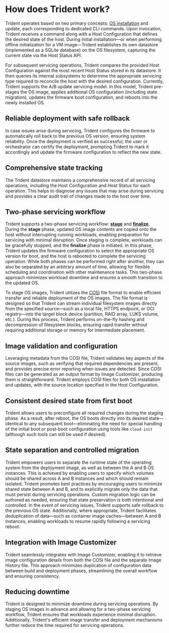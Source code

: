 # How does Trident work?

Trident operates based on two primary concepts: [OS
installation](Reference/Glossary.md#install) and update, each corresponding to
dedicated CLI commands. Upon invocation, Trident receives a command along with a
Host Configuration that defines the desired state of the host. During initial
installation—or when performing offline initialization for a VM image—Trident
establishes its own datastore (implemented as a SQLite database) on the OS
filesystem, capturing the current state via the Host Status API.

For subsequent servicing operations, Trident compares the provided Host
Configuration against the most recent Host Status stored in its datastore. It
then queries its internal subsystems to determine the appropriate servicing type
required to reconcile the host with the desired configuration. Currently,
Trident supports the A/B update servicing model. In this model, Trident
pre-stages the OS image, applies additional OS configuration (including state
migration), updates the firmware boot configuration, and reboots into the newly
installed OS.

## Reliable deployment with safe rollback

In case issues arise during servicing, Trident configures the firmware to
automatically roll back to the previous OS version, ensuring system reliability.
Once the deployment is verified as successful, the user or orchestrator can
certify the deployment, prompting Trident to mark it accordingly and update the
firmware configuration to reflect the new state.

## Comprehensive state tracking

The Trident datastore maintains a comprehensive record of all servicing
operations, including the Host Configuration and Host Status for each operation.
This helps to diagnose any issues that may arise during servicing and provides a
clear audit trail of changes made to the host over time.

## Two-phase servicing workflow

Trident supports a two-phase servicing workflow:
[**stage**](Reference/Glossary.md#stage-operation) and
[**finalize**](Reference/Glossary.md#finalize-operation). During the **stage**
phase, updated OS image contents are copied onto the host without interrupting
running workloads, enabling preparation for servicing with minimal disruption.
Once staging is complete, workloads can be gracefully stopped, and the
**finalize** phase is initiated. In this phase, Trident updates the firmware
configuration to select the appropriate OS version for boot, and the host is
rebooted to complete the servicing operation. While both phases can be performed
right after another, they can also be separated by an arbitrary amount of time,
allowing for flexible scheduling and coordination with other maintenance tasks.
This two-phase approach minimizes workload downtime and ensures a smooth
transition to the updated OS.

To stage OS images, Trident utilizes the [COSI](Reference/COSI.md) file format
to enable efficient transfer and reliable deployment of the OS images. The file
format is designed so that Trident can stream individual filesystem images
directly from the specified source—such as a local file, HTTPS endpoint, or OCI
registry—into the target block device (partition, RAID array, LUKS volume,
etc.). During this process, Trident performs on-the-fly hashing and
decompression of filesystem blocks, ensuring rapid transfer without requiring
additional storage or memory for intermediate placement.

## Image validation and configuration

Leveraging metadata from the COSI file, Trident validates key aspects of the
source images, such as verifying that required dependencies are present, and
provides precise error reporting when issues are detected. Since COSI files can
be generated as an output format by Image Customizer, producing them is
straightforward. Trident employs COSI files for both OS installation and
updates, with the source location specified in the Host Configuration.

## Consistent desired state from first boot

Trident allows users to preconfigure all required changes during the staging
phase. As a result, after reboot, the OS boots directly into its desired
state—identical to any subsequent boot—eliminating the need for special handling
of the initial boot or post-boot configuration using tools like `cloud-init`
(although such tools can still be used if desired).

## State separation and controlled migration

Trident empowers users to separate the runtime state of the operating system
from the deployment image, as well as between the A and B OS instances. This is
achieved by enabling users to specify which volumes should be shared across A
and B instances and which should remain isolated. Trident promotes best
practices by encouraging users to minimize shared state between A and B, and to
explicitly migrate only the data that must persist during servicing operations.
Custom migration logic can be authored as needed, ensuring that state
preservation is both intentional and controlled. In the event of servicing
issues, Trident supports safe rollback to the previous OS state. Additionally,
where appropriate, Trident facilitates deduplication of data—such as container
image caches—between A and B instances, enabling workloads to resume rapidly
following a servicing reboot.

## Integration with Image Customizer

Trident seamlessly integrates with Image Customizer, enabling it to retrieve
image configuration details from both the COSI file and the separate Image
History file. This approach minimizes duplication of configuration data between
build and deployment phases, streamlining the overall workflow and ensuring
consistency.

## Reducing downtime

Trident is designed to minimize downtime during servicing operations. By staging
OS images in advance and allowing for a two-phase servicing workflow, Trident
ensures that workloads experience minimal disruption. Additionally, Trident's
efficient image transfer and deployment mechanisms further reduce the time
required for servicing operations.
